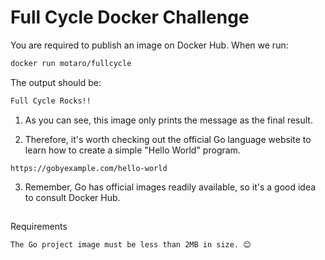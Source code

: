 # Full Cycle Docker Challenge

You are required to publish an image on Docker Hub. When we run:

```bash
docker run motaro/fullcycle
```

The output should be:

```bash
Full Cycle Rocks!!
```

1) As you can see, this image only prints the message as the final result.

2) Therefore, it's worth checking out the official Go language website to learn how to create a simple "Hello World" program.
```link
https://gobyexample.com/hello-world
```

3) Remember, Go has official images readily available, so it's a good idea to consult Docker Hub.

##
Requirements

    The Go project image must be less than 2MB in size. 😊
